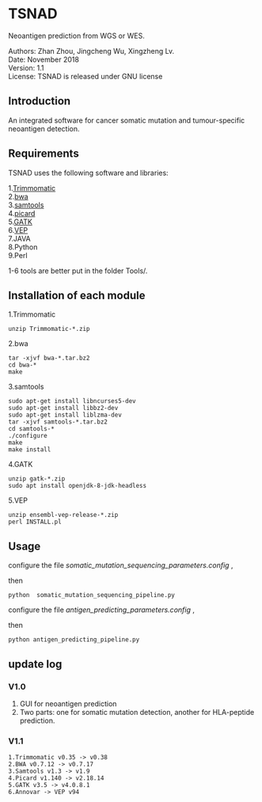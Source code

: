 # TSNAD
 
 Neoantigen prediction from WGS or WES.    
   
 Authors: Zhan Zhou, Jingcheng Wu, Xingzheng Lv.  
 Date: November 2018  
 Version: 1.1  
 License: TSNAD is released under GNU license  

## Introduction  

An integrated software for cancer somatic mutation and tumour-specific neoantigen detection.  

## Requirements
TSNAD uses the following software and libraries:  
  	
1.[Trimmomatic](http://www.usadellab.org/cms/uploads/supplementary/Trimmomatic/Trimmomatic-Src-0.38.zip)  
2.[bwa](https://sourceforge.net/projects/bio-bwa/files/bwa-0.7.17.tar.bz2/download)  
3.[samtools](https://sourceforge.net/projects/samtools/files/latest/download)  
4.[picard](https://github.com/broadinstitute/picard/releases/download/2.18.15/picard.jar)    
5.[GATK](https://github.com/broadinstitute/gatk/releases/download/4.0.11.0/gatk-4.0.11.0.zip)   
6.[VEP](https://github.com/Ensembl/ensembl-vep/archive/release/94.zip)   
7.JAVA     
8.Python    
9.Perl   
  
1-6 tools are better put in the folder Tools/.   

## Installation of each module
1.Trimmomatic   

	unzip Trimmomatic-*.zip

2.bwa

	tar -xjvf bwa-*.tar.bz2
	cd bwa-*
	make

3.samtools
	
	sudo apt-get install libncurses5-dev
	sudo apt-get install libbz2-dev
	sudo apt-get install liblzma-dev
	tar -xjvf samtools-*.tar.bz2
	cd samtools-*
	./configure
	make
	make install

4.GATK

	unzip gatk-*.zip
	sudo apt install openjdk-8-jdk-headless
	
5.VEP

	unzip ensembl-vep-release-*.zip
	perl INSTALL.pl

## Usage

configure the file *somatic_mutation_sequencing_parameters.config* ,

then 

	python  somatic_mutation_sequencing_pipeline.py

configure the file *antigen_predicting_parameters.config* ,

then 

	python antigen_predicting_pipeline.py

## update log

### V1.0 
1. GUI for neoantigen prediction  
2. Two parts: one for somatic mutation detection, another for HLA-peptide prediction.

### V1.1
	1.Trimmomatic v0.35 -> v0.38  
	2.BWA v0.7.12 -> v0.7.17  
	3.Samtools v1.3 -> v1.9  
	4.Picard v1.140 -> v2.18.14  
	5.GATK v3.5 -> v4.0.8.1  
	6.Annovar -> VEP v94  
 

  
 
